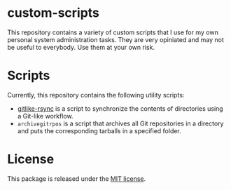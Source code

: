 custom-scripts
==============
This repository contains a variety of custom scripts that I use for my own
personal system administration tasks. They are very opiniated and may not
be useful to everybody. Use them at your own risk.

Scripts
=======
Currently, this repository contains the following utility scripts:

* [gitlike-rsync](./gitlike-rsync) is a script to synchronize the contents of
  directories using a Git-like workflow.
* `archivegitrpos` is a script that archives all Git repositories in a directory
  and puts the corresponding tarballs in a specified folder.

License
=======
This package is released under the [MIT license](http://opensource.org/licenses/MIT).
